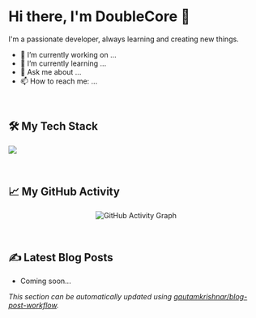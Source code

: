 # Hi there, I'm DoubleCore 👋

I'm a passionate developer, always learning and creating new things.

- 🔭 I’m currently working on ...
- 🌱 I’m currently learning ...
- 💬 Ask me about ...
- 📫 How to reach me: ...

<br/>

## 🛠️ My Tech Stack

<p align="left">
  <a href="https://skillicons.dev">
    <img src="https://skillicons.dev/icons?i=js,ts,react,vue,nodejs,py,go,docker,html,css,sass,tailwind,mongodb,mysql,vscode,git,github,figma" />
  </a>
</p>

<br/>

## 📈 My GitHub Activity

<p align="center">
  <img src="https://github-readme-activity-graph.vercel.app/graph?username=DoubleCore&theme=dracula" alt="GitHub Activity Graph"/>
</p>

<br/>

## ✍️ Latest Blog Posts

<!-- BLOG-POST-LIST:START -->
*   Coming soon...
<!-- BLOG-POST-LIST:END -->

*This section can be automatically updated using [gautamkrishnar/blog-post-workflow](https://github.com/gautamkrishnar/blog-post-workflow).*

